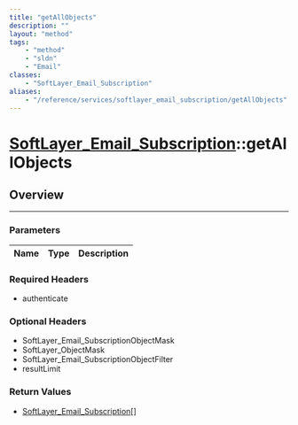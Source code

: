 ```yaml
---
title: "getAllObjects"
description: ""
layout: "method"
tags:
    - "method"
    - "sldn"
    - "Email"
classes:
    - "SoftLayer_Email_Subscription"
aliases:
    - "/reference/services/softlayer_email_subscription/getAllObjects"
---
```

# [SoftLayer_Email_Subscription](/reference/services/SoftLayer_Email_Subscription)::getAllObjects





## Overview 


-----

### Parameters 
|Name | Type | Description |
| --- | --- | --- |


### Required Headers
* authenticate


### Optional Headers
* SoftLayer_Email_SubscriptionObjectMask
* SoftLayer_ObjectMask
* SoftLayer_Email_SubscriptionObjectFilter
* resultLimit

### Return Values
* <a href='/reference/datatypes/SoftLayer_Email_Subscription'>SoftLayer_Email_Subscription[] </a>




